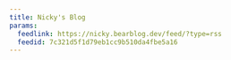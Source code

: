 ```yaml
---
title: Nicky's Blog
params:
  feedlink: https://nicky.bearblog.dev/feed/?type=rss
  feedid: 7c321d5f1d79eb1cc9b510da4fbe5a16
---
```

